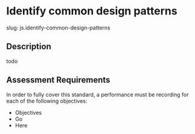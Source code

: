 
# Identify common design patterns

slug: js.identify-common-design-patterns

## Description
todo

## Assessment Requirements
In order to fully cover this standard, a performance must be recording for each of the following objectives:

- Objectives
- Go
- Here

          